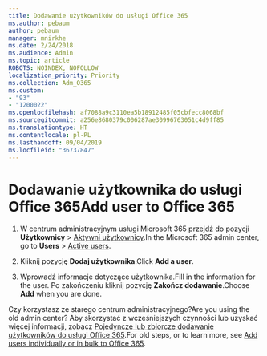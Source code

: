 ```yaml
---
title: Dodawanie użytkowników do usługi Office 365
ms.author: pebaum
author: pebaum
manager: mnirkhe
ms.date: 2/24/2018
ms.audience: Admin
ms.topic: article
ROBOTS: NOINDEX, NOFOLLOW
localization_priority: Priority
ms.collection: Adm_O365
ms.custom:
- "93"
- "1200022"
ms.openlocfilehash: af7088a9c3110ea5b18912485f05cbfecc8068bf
ms.sourcegitcommit: a256e8680379c006287ae30996763051c4d9ff85
ms.translationtype: HT
ms.contentlocale: pl-PL
ms.lasthandoff: 09/04/2019
ms.locfileid: "36737847"
---
```

# <a name="add-a-user-to-office-365"></a><span data-ttu-id="13143-102">Dodawanie użytkownika do usługi Office 365</span><span class="sxs-lookup"><span data-stu-id="13143-102">Add user to Office 365</span></span>

1. <span data-ttu-id="13143-103">W centrum administracyjnym usługi Microsoft 365 przejdź do pozycji **Użytkownicy** >  [Aktywni użytkownicy](https://admin.microsoft.com/Adminportal/Home?source=applauncher#/users).</span><span class="sxs-lookup"><span data-stu-id="13143-103">In the Microsoft 365 admin center, go to **Users** >  [Active users](https://admin.microsoft.com/Adminportal/Home?source=applauncher#/users).</span></span>

2. <span data-ttu-id="13143-104">Kliknij pozycję **Dodaj użytkownika**.</span><span class="sxs-lookup"><span data-stu-id="13143-104">Click **Add a user**.</span></span>

3. <span data-ttu-id="13143-105">Wprowadź informacje dotyczące użytkownika.</span><span class="sxs-lookup"><span data-stu-id="13143-105">Fill in the information for the user.</span></span> <span data-ttu-id="13143-106">Po zakończeniu kliknij pozycję **Zakończ dodawanie**.</span><span class="sxs-lookup"><span data-stu-id="13143-106">Choose **Add** when you are done.</span></span>

<span data-ttu-id="13143-107">Czy korzystasz ze starego centrum administracyjnego?</span><span class="sxs-lookup"><span data-stu-id="13143-107">Are you using the old admin center?</span></span> <span data-ttu-id="13143-108">Aby skorzystać z wcześniejszych czynności lub uzyskać więcej informacji, zobacz [ Pojedyncze lub zbiorcze dodawanie użytkowników do usługi Office 365](https://docs.microsoft.com/office365/admin/add-users/add-users).</span><span class="sxs-lookup"><span data-stu-id="13143-108">For old steps, or to learn more, see [ Add users individually or in bulk to Office 365](https://docs.microsoft.com/office365/admin/add-users/add-users).</span></span>
  